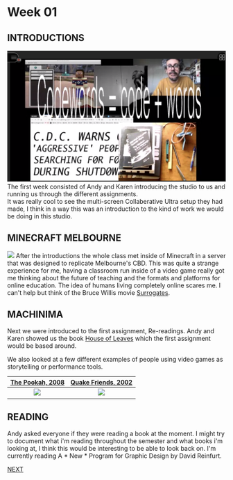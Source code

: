 # Week 01

## INTRODUCTIONS

![](week_1_collab_screen.png)
The first week consisted of Andy and Karen introducing the studio to us and running us through the different assignments.  
It was really cool to see the multi-screen Collaberative Ultra setup they had made, I think in a way this was an introduction to the kind of work we would be doing in this studio.

## MINECRAFT MELBOURNE

![](minecraft_week_one.png)
After the introductions the whole class met inside of Minecraft in a server that was designed to replicate Melbourne's CBD.
This was quite a strange experience for me, having a classroom run inside of a video game really got me thinking about the future of teaching and the formats and platforms for online education. The idea of humans living completely online scares me. I can't help but think of the Bruce Willis movie [Surrogates](https://en.wikipedia.org/wiki/Surrogates).

## MACHINIMA

Next we were introduced to the first assignment, Re-readings. 
Andy and Karen showed us the book [House of Leaves](https://en.wikipedia.org/wiki/House_of_Leaves) which the first assignment would be based around.

We also looked at a few different examples of people using video games as storytelling or performance tools.

[The Pookah, 2008](https://www.youtube.com/watch?v=Tn9wVdaMOlw)                 |  [Quake Friends, 2002](https://www.youtube.com/watch?v=dmyO1A5J8SU)
:-------------------------:|:-------------------------:
![](the_pookah.gif)       |  ![](Quake-Friends) 

## READING
Andy asked everyone if they were reading a book at the moment. I might try to document what i'm reading throughout the semester and what books i'm looking at, I think this would be interesting to be able to look back on. I'm currently reading A * New * Program for Graphic Design by David Reinfurt.

[NEXT](https://hamishpayne.github.io/CODE-WORDS/Classroom/Week-02/)
 
